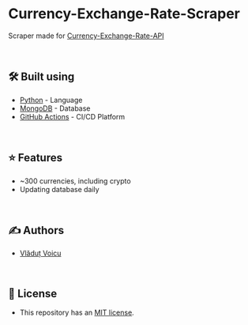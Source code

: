 # Currency-Exchange-Rate-Scraper

Scraper made for [Currency-Exchange-Rate-API](https://github.com/vladutvoicu/Currency-Exchange-Rate-API)

&nbsp;

## :hammer_and_wrench: Built using

- [Python](https://www.python.org) - Language
- [MongoDB](https://www.mongodb.com/) - Database
- [GitHub Actions](https://github.com/features/actions) - CI/CD Platform

&nbsp;

## :star: Features

- ~300 currencies, including crypto
- Updating database daily

&nbsp;

## :writing_hand: Authors

- [Vlăduț Voicu](https://github.com/vladutvoicu)

&nbsp;

## :memo: License

- This repository has an [MIT license](https://github.com/vladutvoicu/Currency-Exchange-Rate-Scraper/blob/master/LICENSE).
